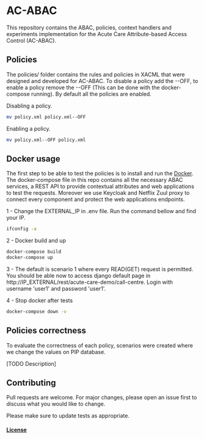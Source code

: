 # AC-ABAC

This repository contains the ABAC, policies, context handlers and experiments implementation for the Acute Care Attribute-based Access Control (AC-ABAC).

## Policies

The policies/ folder contains the rules and policies in XACML that were designed and developed for AC-ABAC. To disable a policy add the --OFF, to enable a policy remove the --OFF (This can be done with the docker-compose running). By default all the policies are enabled.

Disabling a policy.

```bash
mv policy.xml policy.xml--OFF
```

Enabling a policy.

```bash
mv policy.xml--OFF policy.xml
```

## Docker usage
The first step to be able to test the policies is to install and run the [Docker](https://www.docker.com/products/docker-desktop). The docker-compose file in this repo contains all the necessary ABAC services, a REST API to provide contextual attributes and web applications to test the requests. Moreover we use Keycloak and Netflix Zuul proxy to connect every component and protect the web applications endpoints.

1 - Change the EXTERNAL_IP in .env file. Run the command bellow and find your IP.

```bash
ifconfig -a
```

2 - Docker build and up

```bash
docker-compose build
docker-compose up
```

3 - The default is scenario 1 where every READ(GET) request is permitted. You should be able now to access django default page in http://IP_EXTERNAL/rest/acute-care-demo/call-centre. Login with username 'user1' and password 'user1'.


4 - Stop docker after tests

```bash
docker-compose down -v
```

## Policies correctness

To evaluate the correctness of each policy, scenarios were created where we change the values on PIP database.

[TODO Description]

## Contributing
Pull requests are welcome. For major changes, please open an issue first to discuss what you would like to change.

Please make sure to update tests as appropriate.

#### [License](LICENSE)